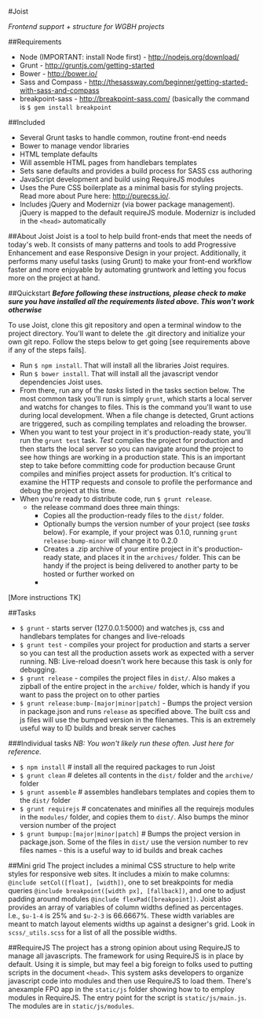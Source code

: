 #Joist

_Frontend support + structure for WGBH projects_

##Requirements
- Node (IMPORTANT: install Node first) - http://nodejs.org/download/
- Grunt - http://gruntjs.com/getting-started
- Bower - http://bower.io/
- Sass and Compass - http://thesassway.com/beginner/getting-started-with-sass-and-compass
- breakpoint-sass - http://breakpoint-sass.com/ (basically the command is `$ gem install breakpoint`

##Included 
- Several Grunt tasks to handle common, routine front-end needs
- Bower to manage vendor libraries
- HTML template defaults
- Will assemble HTML pages from handlebars templates
- Sets sane defaults and provides a build process for SASS css authoring
- JavaScript development and build using RequireJS modules
- Uses the Pure CSS boilerplate as a minimal basis for styling projects. Read more about Pure here: http://purecss.io/.
- Includes jQuery and Modernizr (via bower package management). jQuery is mapped to the default requireJS module. Modernizr is included in the `<head>` automatically 
 

##About Joist
Joist is a tool to help build front-ends that meet the needs of today's web. It consists of many patterns and tools to add Progressive Enhancement and ease Responsive Design in your project. Additionally, it performs many useful tasks (using Grunt) to make your front-end workflow faster and more enjoyable by automating gruntwork and letting you focus more on the project at hand. 

##Quickstart
_**Before following these instructions, please check to make sure you have installed all the requirements listed above. This won't work otherwise**_

To use Joist, clone this git repository and open a terminal window to the project directory. You'll want to delete the .git directory and initialize your own git repo.  Follow the steps below to get going [see requirements above if any of the steps fails].

- Run `$ npm install`. That will install all the libraries Joist requires. 
- Run `$ bower install`. That will install all the javascript vendor dependencies Joist uses.
- From there, run any of the *tasks* listed in the tasks section below. The most common task you'll run is simply `grunt`, which starts a local server and watchs for changes to files. This is the command you'll want to use during local development. When a file change is detected, Grunt actions are triggered, such as compiling templates and reloading the browser. 
- When you want to test your project in it's production-ready state, you'll run the `grunt test` task. _Test_ compiles the project for production and then starts the local server so you can navigate around the project to see how things are working in a production state. This is an important step to take before committing code for production because Grunt compiles and minifies project assets for production. It's critical to examine the HTTP requests and console to profile the performance and debug the project at this time. 
- When you're ready to distribute code, run `$ grunt release`. 
	- the release command does three main things:
		- Copies all the production-ready files to the `dist/` folder.
		- Optionally bumps the version number of your project (see *tasks* below). For example, if your project was 0.1.0, running `grunt release:bump-minor` will change it to 0.2.0
		- Creates a .zip archive of your entire project in it's production-ready state, and places it in the `archives/` folder. This can be handy if the project is being delivered to another party to be hosted or further worked on
		- 

[More instructions TK]

##Tasks
- `$ grunt` - starts server (127.0.0.1:5000) and watches js, css and handlebars templates for changes and live-reloads
- `$ grunt test` - compiles your project for production and starts a server so you can test all the production assets work as expected with a server running. NB: Live-reload doesn't work here because this task is only for debugging. 
- `$ grunt release` - compiles the project files in `dist/`. Also makes a zipball of the entire project in the `archive/` folder, which is handy if you want to pass the project on to other parties
- `$ grunt release:bump-[major|minor|patch]` - Bumps the project version in package.json and runs `release` as specified above. The built css and js files will use the bumped version in the filenames. This is an extremely useful way to ID builds and break server caches 

###Individual tasks 
_NB: You won't likely run these often. Just here for reference._

- `$ npm install` # install all the required packages to run Joist
- `$ grunt clean` # deletes all contents in the `dist/` folder and the `archive/` folder
- `$ grunt assemble` # assembles handlebars templates and copies them to the `dist/` folder
- `$ grunt requirejs` # concatenates and minifies all the requirejs modules in the `modules/` folder, and copies them to `dist/`. Also bumps the minor version number of the project
- `$ grunt bumpup:[major|minor|patch]` # Bumps the project version in package.json. Some of the files in `dist/` use the version number to rev files names - this is a useful way to id builds and break caches


##Mini grid
The project includes a minimal CSS structure to help write styles for responsive web sites. It includes a mixin to make columns: `@include setCol([float], [width])`, one to set breakpoints for media queries `@include breakpoint([width px], [fallback])`, and one to adjust padding around modules `@include flexPad([breakpoint])`. Joist also provides an array of variables of column widths defined as percentages. I.e., `$u-1-4` is 25% and `$u-2-3` is 66.6667%. These width variables are meant to match layout elements widths up against a designer's grid. Look in `scss/_utils.scss` for a list of all the possible widths.


##RequireJS
The project has a strong opinion about using RequireJS to manage all javascripts. The framework for using RequireJS is in place by default. Using it is simple, but may feel a big foreign to folks used to putting scripts in the document `<head>`. This system asks developers to organize javascript code into modules and then use RequireJS to load them. There's anexample FPO app in the `static/js` folder showing how to to employ modules in RequireJS. The entry point for the script is `static/js/main.js`. The modules are in `static/js/modules`. 
